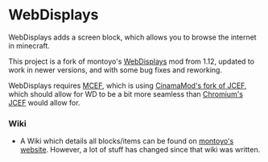 # WebDisplays
WebDisplays adds a screen block, which allows you to browse the internet in minecraft.

This project is a fork of montoyo's [WebDisplays](https://github.com/montoyo/webdisplays) mod from 1.12, updated to work in newer versions, and with some bug fixes and reworking.

WebDisplays requires [MCEF](https://www.curseforge.com/minecraft/mc-mods/mcef), which is using [CinamaMod's fork of JCEF](https://github.com/CinemaMod/java-cef), which should allow for WD to be a bit more seamless than [Chromium's JCEF](https://github.com/chromiumembedded/java-cef) would allow for.

### Wiki
* A Wiki which details all blocks/items can be found on [montoyo's website](https://montoyo.net/wdwiki/). However, a lot of stuff has changed since that wiki was written.
